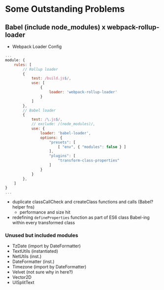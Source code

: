 # Some Outstanding Problems

## Babel (include node_modules) x webpack-rollup-loader
- Webpack Loader Config

```js
...
module: {
	rules: [
		// Rollup loader 
		{
			test: /build.js$/,
			use: [
				{
					loader: 'webpack-rollup-loader'
				}
			]
		},
		// Babel loader
		{
			test: /\.js$/,
			// exclude: /(node_modules)/,
			use: {
				loader: 'babel-loader',
				options: {
					"presets": [
						[ "env", { "modules": false } ]
					],
					"plugins": [
						"transform-class-properties"
					]
				}
			}
		},
	]
}
...
```
- duplicate classCallCheck and createClass functions and calls (Babel? helper fns)
  - performance and size hit
- redefining `defineProperties` function as part of ES6 class Babel-ing within every transformed class

### Unused but included modules
- TzDate (import by DateFormatter)
- TextUtils (instantiated)
- NetUtils (inst.)
- DateFormatter (inst.)
- Timezone (import by DateFormatter)
- Velvet (not sure why in here?)
- Vector2D
- UISplitText
